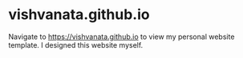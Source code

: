 # vishvanata.github.io


Navigate to https://vishvanata.github.io to view my personal website template. I designed this website myself.
